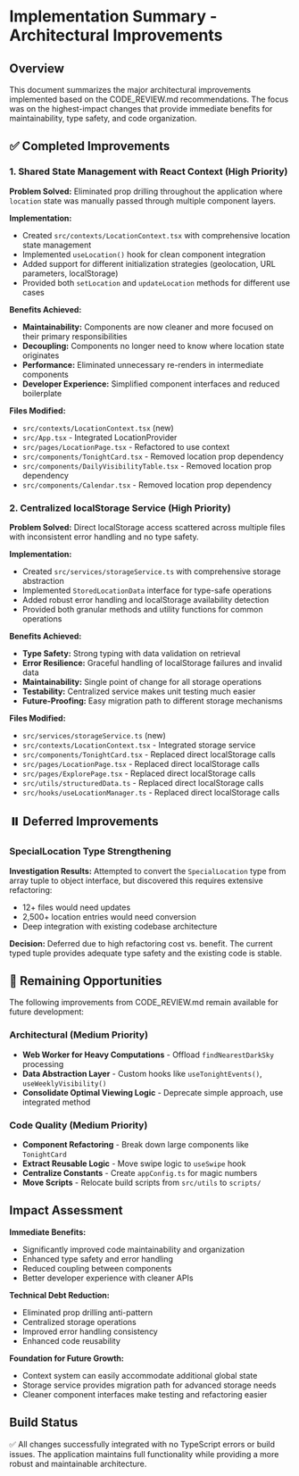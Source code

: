 # Implementation Summary - Architectural Improvements

## Overview

This document summarizes the major architectural improvements implemented based on the CODE_REVIEW.md recommendations. The focus was on the highest-impact changes that provide immediate benefits for maintainability, type safety, and code organization.

## ✅ Completed Improvements

### 1. Shared State Management with React Context (High Priority)

**Problem Solved:** Eliminated prop drilling throughout the application where `location` state was manually passed through multiple component layers.

**Implementation:**
- Created `src/contexts/LocationContext.tsx` with comprehensive location state management
- Implemented `useLocation()` hook for clean component integration
- Added support for different initialization strategies (geolocation, URL parameters, localStorage)
- Provided both `setLocation` and `updateLocation` methods for different use cases

**Benefits Achieved:**
- **Maintainability:** Components are now cleaner and more focused on their primary responsibilities
- **Decoupling:** Components no longer need to know where location state originates
- **Performance:** Eliminated unnecessary re-renders in intermediate components
- **Developer Experience:** Simplified component interfaces and reduced boilerplate

**Files Modified:**
- `src/contexts/LocationContext.tsx` (new)
- `src/App.tsx` - Integrated LocationProvider
- `src/pages/LocationPage.tsx` - Refactored to use context
- `src/components/TonightCard.tsx` - Removed location prop dependency
- `src/components/DailyVisibilityTable.tsx` - Removed location prop dependency  
- `src/components/Calendar.tsx` - Removed location prop dependency

### 2. Centralized localStorage Service (High Priority)

**Problem Solved:** Direct localStorage access scattered across multiple files with inconsistent error handling and no type safety.

**Implementation:**
- Created `src/services/storageService.ts` with comprehensive storage abstraction
- Implemented `StoredLocationData` interface for type-safe operations
- Added robust error handling and localStorage availability detection
- Provided both granular methods and utility functions for common operations

**Benefits Achieved:**
- **Type Safety:** Strong typing with data validation on retrieval
- **Error Resilience:** Graceful handling of localStorage failures and invalid data
- **Maintainability:** Single point of change for all storage operations
- **Testability:** Centralized service makes unit testing much easier
- **Future-Proofing:** Easy migration path to different storage mechanisms

**Files Modified:**
- `src/services/storageService.ts` (new)
- `src/contexts/LocationContext.tsx` - Integrated storage service
- `src/components/TonightCard.tsx` - Replaced direct localStorage calls
- `src/pages/LocationPage.tsx` - Replaced direct localStorage calls
- `src/pages/ExplorePage.tsx` - Replaced direct localStorage calls
- `src/utils/structuredData.ts` - Replaced direct localStorage calls
- `src/hooks/useLocationManager.ts` - Replaced direct localStorage calls

## ⏸️ Deferred Improvements

### SpecialLocation Type Strengthening

**Investigation Results:** Attempted to convert the `SpecialLocation` type from array tuple to object interface, but discovered this requires extensive refactoring:
- 12+ files would need updates
- 2,500+ location entries would need conversion
- Deep integration with existing codebase architecture

**Decision:** Deferred due to high refactoring cost vs. benefit. The current typed tuple provides adequate type safety and the existing code is stable.

## 🔄 Remaining Opportunities

The following improvements from CODE_REVIEW.md remain available for future development:

### Architectural (Medium Priority)
- **Web Worker for Heavy Computations** - Offload `findNearestDarkSky` processing
- **Data Abstraction Layer** - Custom hooks like `useTonightEvents()`, `useWeeklyVisibility()`
- **Consolidate Optimal Viewing Logic** - Deprecate simple approach, use integrated method

### Code Quality (Medium Priority)  
- **Component Refactoring** - Break down large components like `TonightCard`
- **Extract Reusable Logic** - Move swipe logic to `useSwipe` hook
- **Centralize Constants** - Create `appConfig.ts` for magic numbers
- **Move Scripts** - Relocate build scripts from `src/utils` to `scripts/`

## Impact Assessment

**Immediate Benefits:**
- Significantly improved code maintainability and organization
- Enhanced type safety and error handling
- Reduced coupling between components
- Better developer experience with cleaner APIs

**Technical Debt Reduction:**
- Eliminated prop drilling anti-pattern
- Centralized storage operations
- Improved error handling consistency
- Enhanced code reusability

**Foundation for Future Growth:**
- Context system can easily accommodate additional global state
- Storage service provides migration path for advanced storage needs
- Cleaner component interfaces make testing and refactoring easier

## Build Status

✅ All changes successfully integrated with no TypeScript errors or build issues. The application maintains full functionality while providing a more robust and maintainable architecture.